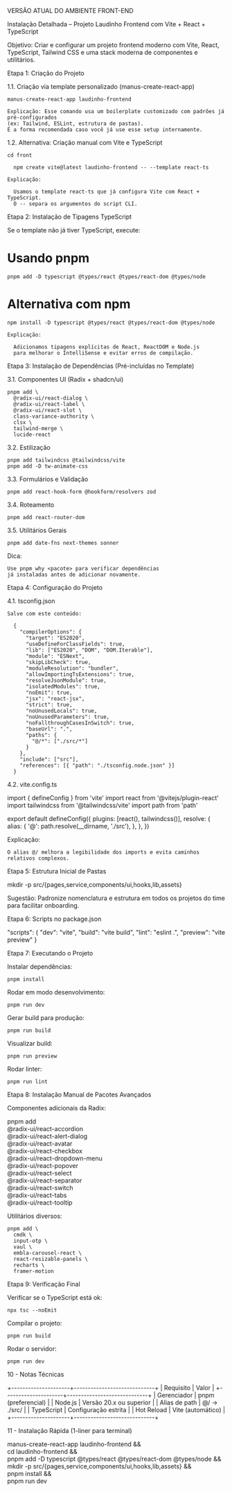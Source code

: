 VERSÃO ATUAL DO AMBIENTE FRONT-END

Instalação Detalhada – Projeto Laudinho Frontend com Vite + React + TypeScript

  Objetivo: Criar e configurar um projeto frontend moderno com Vite, React, TypeScript, Tailwind CSS
  e uma stack moderna de componentes e utilitários.

Etapa 1: Criação do Projeto
  
  1.1. Criação via template personalizado (manus-create-react-app)

    manus-create-react-app laudinho-frontend
    
    Explicação: Esse comando usa um boilerplate customizado com padrões já pré-configurados
    (ex: Tailwind, ESLint, estrutura de pastas).
    É a forma recomendada caso você já use esse setup internamente.

  1.2. Alternativa: Criação manual com Vite e TypeScript
    
    cd front

      npm create vite@latest laudinho-frontend -- --template react-ts
    
    Explicação: 
    
      Usamos o template react-ts que já configura Vite com React + TypeScript. 
      O -- separa os argumentos do script CLI.

Etapa 2: Instalação de Tipagens TypeScript

  Se o template não já tiver TypeScript, execute:


  # Usando pnpm
    
    pnpm add -D typescript @types/react @types/react-dom @types/node

  # Alternativa com npm

    npm install -D typescript @types/react @types/react-dom @types/node
    
    Explicação: 
    
      Adicionamos tipagens explícitas de React, ReactDOM e Node.js 
      para melhorar o IntelliSense e evitar erros de compilação.

Etapa 3: Instalação de Dependências (Pré-incluídas no Template)

  3.1. Componentes UI (Radix + shadcn/ui)

    pnpm add \
      @radix-ui/react-dialog \
      @radix-ui/react-label \
      @radix-ui/react-slot \
      class-variance-authority \
      clsx \
      tailwind-merge \
      lucide-react
  
  3.2. Estilização

    pnpm add tailwindcss @tailwindcss/vite
    pnpm add -D tw-animate-css

  3.3. Formulários e Validação

    pnpm add react-hook-form @hookform/resolvers zod
  
  3.4. Roteamento

    pnpm add react-router-dom

  3.5. Utilitários Gerais

    pnpm add date-fns next-themes sonner

  Dica: 
  
    Use pnpm why <pacote> para verificar dependências 
    já instaladas antes de adicionar novamente.

Etapa 4: Configuração do Projeto

  4.1. tsconfig.json
    
    Salve com este conteúdo:

      {
        "compilerOptions": {
          "target": "ES2020",
          "useDefineForClassFields": true,
          "lib": ["ES2020", "DOM", "DOM.Iterable"],
          "module": "ESNext",
          "skipLibCheck": true,
          "moduleResolution": "bundler",
          "allowImportingTsExtensions": true,
          "resolveJsonModule": true,
          "isolatedModules": true,
          "noEmit": true,
          "jsx": "react-jsx",
          "strict": true,
          "noUnusedLocals": true,
          "noUnusedParameters": true,
          "noFallthroughCasesInSwitch": true,
          "baseUrl": ".",
          "paths": {
            "@/*": ["./src/*"]
          }
        },
        "include": ["src"],
        "references": [{ "path": "./tsconfig.node.json" }]
      }

4.2. vite.config.ts

  import { defineConfig } from 'vite'
  import react from '@vitejs/plugin-react'
  import tailwindcss from '@tailwindcss/vite'
  import path from 'path'

  export default defineConfig({
    plugins: [react(), tailwindcss()],
    resolve: {
      alias: {
        '@': path.resolve(__dirname, './src'),
      },
    },
  })

  Explicação: 
    
    O alias @/ melhora a legibilidade dos imports e evita caminhos relativos complexos.

Etapa 5: Estrutura Inicial de Pastas

  mkdir -p src/{pages,service,components/ui,hooks,lib,assets}
  
  Sugestão: Padronize nomenclatura e estrutura em todos os projetos do time para facilitar onboarding.


Etapa 6: Scripts no package.json

  "scripts": {
    "dev": "vite",
    "build": "vite build",
    "lint": "eslint .",
    "preview": "vite preview"
  }


Etapa 7: Executando o Projeto

  Instalar dependências:

    pnpm install
  
  Rodar em modo desenvolvimento:

    pnpm run dev
    
  Gerar build para produção:

    pnpm run build

  Visualizar build:
    
    pnpm run preview

  Rodar linter:

    pnpm run lint


Etapa 8: Instalação Manual de Pacotes Avançados

  Componentes adicionais da Radix:

  pnpm add \
    @radix-ui/react-accordion \
    @radix-ui/react-alert-dialog \
    @radix-ui/react-avatar \
    @radix-ui/react-checkbox \
    @radix-ui/react-dropdown-menu \
    @radix-ui/react-popover \
    @radix-ui/react-select \
    @radix-ui/react-separator \
    @radix-ui/react-switch \
    @radix-ui/react-tabs \
    @radix-ui/react-tooltip

  Utilitários diversos:

    pnpm add \
      cmdk \
      input-otp \
      vaul \
      embla-carousel-react \
      react-resizable-panels \
      recharts \
      framer-motion


Etapa 9: Verificação Final

  Verificar se o TypeScript está ok:
    
    npx tsc --noEmit

  Compilar o projeto:

    pnpm run build

  Rodar o servidor:

    pnpm run dev
 
10 -  Notas Técnicas

  +---------------------+-----------------------------+
  | Requisito           | Valor                       |
  +---------------------+-----------------------------+
  | Gerenciador         | pnpm (preferencial)         |
  | Node.js             | Versão 20.x ou superior     |
  | Alias de path       | @/ → ./src/                 |
  | TypeScript          | Configuração estrita        |
  | Hot Reload          | Vite (automático)           |
  +---------------------+-----------------------------+


11 - Instalação Rápida (1-liner para terminal)

  manus-create-react-app laudinho-frontend && \
  cd laudinho-frontend && \
  pnpm add -D typescript @types/react @types/react-dom @types/node && \
  mkdir -p src/{pages,service,components/ui,hooks,lib,assets} && \
  pnpm install && \
  pnpm run dev
